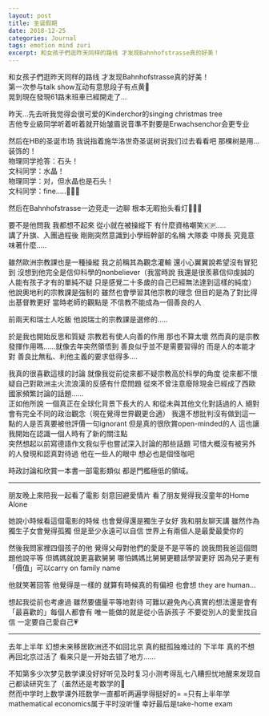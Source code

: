 ```yaml
---
layout: post
title: 圣诞假期
date: 2018-12-25
categories: Journal 
tags: emotion mind zuri
excerpt: 和女孩子們逛昨天同样的路线 才发现Bahnhofstrasse真的好美！
---
```


和女孩子們逛昨天同样的路线 才发现Bahnhofstrasse真的好美！  
第一次参与talk show互动有意思段子有点黄🙈  
晃到現在發現61路末班車已經開走了...
  
昨天…先去听我觉得会很可爱的Kinderchor的singing christmas tree  
吉他专业級同学听着听着就开始皱眉说音準不對要是Erwachsenchor会更专业
  
然后在HB的圣诞市场 我说指着施华洛世奇圣诞树说我们过去看看吧 那棵树是用…装饰的！  
物理同学抢答：石头！  
文科同学：水晶！  
物理同学：对，但水晶也是石头！  
文科同学：fine…..🤷🏻‍♀️
  
然后在Bahnhofstrasse一边竞走一边聊 根本无暇抬头看灯🤦🏻‍♀️

要不是他問我 我都想不起來 從小就在被操縱下 有什麼資格嘲笑🇰🇵.....  
講了升旗、入團過程後 剛剛突然意識到小學班幹部的名稱 大隊委 中隊長 究竟意味著什麼.....
  
雖然歐洲宗教課也是一種操縱 我之前稱其為觀念灌輸 還小心翼翼說希望沒有冒犯到 沒想到他完全是信仰科學的nonbeliever（我當時說 我還是很羨慕信仰虔誠的人能有孩子才有的單純不疑 只是感覺二十多歲的自己已經無法達到這樣的純度） 
他說奧地利的宗教課是強制的 雖然也會學習其他宗教的理念 但目的是為了對比得出基督教更好 當時老師的觀點是 不信教不能成為一個善良的人
  
前兩天和瑞士人吃飯 他說瑞士的宗教課是選修的.....
  
於是我也開始反思和質疑 宗教若有使人向善的作用 那也不算太壞 然而真的是宗教發揮作用嗎……就像去年突然領悟到 善良似乎並不是需要習得的 而是人的本能才對 善良比無私、利他主義的要求低得多....
  
我真的很喜歡這樣的討論 就像我從前從來都不疑宗教高於科學的角度 從來都不懷疑自己對歐洲主火流浪漢的反感有什麼問題 從來不曾注意廢除現金已經成了西歐國家頻繁討論的話題……  
正如他所說 一個真正在全球化背景下長大的人 和從未與其他文化對話過的人 絕對會有完全不同的政治觀念（現在覺得世界觀更合適） 
我還不想批判沒有做到這一點的人是否真要被他評價一句ignorant 但是真的很欣賞open-minded的人 這也讓我開始在認識一個人時有了新的關注點  
突然想起以前寫德語作文我似乎也嘗試深入討論的那些話題 可惜大概沒有被另外的人發現和認真對待過 他在一些人的眼中 想必也是個怪咖吧
  
時政討論和欣賞一本書一部電影類似 都是門檻極低的領域。

---
朋友晚上來陪我一起看了電影 刻意回避愛情片 看了朋友覺得我沒童年的Home Alone
  
她說小時候看這個電影的時候 也會覺得還是獨生子女好 我和朋友聊天講 雖然作為獨生子女會覺得孤獨 但是至少永遠可以自信 世界上有兩個人是最愛最愛你的
  
然後我問家裡四個孩子的他 覺得父母對他們的愛是不是平等的 說我問我爸這個問題他說平等 但媽媽就說更喜歡舅舅 哪怕媽媽比舅舅更聽話學習更好 因為兒子更有「價值」可以carry on family name
  
他就笑著回答 他覺得是一樣的 就算有時候真的有偏袒 也會想 they are human…
  
想起我從前也考慮過 雖然要儘量平等地對待 可難以避免內心真實的想法還是會有「最喜歡的」每個人都會有 唯一能做的就是從小告訴孩子 不要從別人的愛里找自信 一定要自己愛自己💗
  
***
去年上半年 幻想未来移居欧洲还不如回北京 真的挺孤独难过的 下半年 真的不想再回北京过活了 看来只是一开始去错了地方……
  
不知第多少次梦见数学课没好好听见及时复习小测考得乱七八糟担忧地醒来发现自己都读研究生了（虽然还是考数学的🙈  
然而中学时上数学课外班数学一直都听两遍学得挺好的= =只有上半年学mathematical economics属于平时没听懂 幸好最后是take-home exam